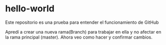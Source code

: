 # hello-world
Este repositorio es una prueba para entender el funcionamiento de GitHub

Apredí a crear una nueva rama(Branch) para trabajar en ella y no afectar en la rama principal (master). 
Ahora veo como hacer y confirmar cambios.
